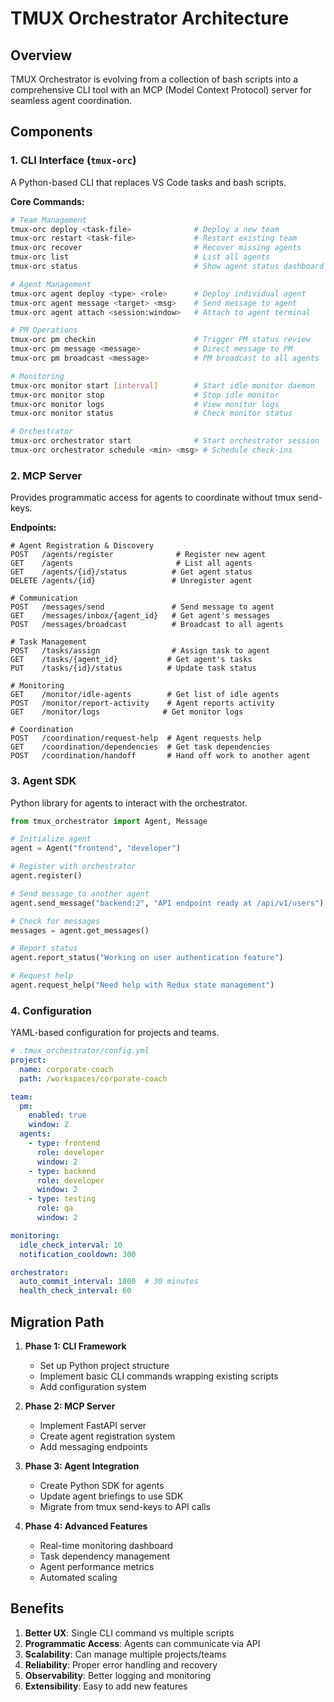 # TMUX Orchestrator Architecture

## Overview
TMUX Orchestrator is evolving from a collection of bash scripts into a comprehensive CLI tool with an MCP (Model Context Protocol) server for seamless agent coordination.

## Components

### 1. CLI Interface (`tmux-orc`)
A Python-based CLI that replaces VS Code tasks and bash scripts.

**Core Commands:**
```bash
# Team Management
tmux-orc deploy <task-file>              # Deploy a new team
tmux-orc restart <task-file>             # Restart existing team
tmux-orc recover                         # Recover missing agents
tmux-orc list                            # List all agents
tmux-orc status                          # Show agent status dashboard

# Agent Management
tmux-orc agent deploy <type> <role>      # Deploy individual agent
tmux-orc agent message <target> <msg>    # Send message to agent
tmux-orc agent attach <session:window>   # Attach to agent terminal

# PM Operations
tmux-orc pm checkin                      # Trigger PM status review
tmux-orc pm message <message>            # Direct message to PM
tmux-orc pm broadcast <message>          # PM broadcast to all agents

# Monitoring
tmux-orc monitor start [interval]        # Start idle monitor daemon
tmux-orc monitor stop                    # Stop idle monitor
tmux-orc monitor logs                    # View monitor logs
tmux-orc monitor status                  # Check monitor status

# Orchestrator
tmux-orc orchestrator start              # Start orchestrator session
tmux-orc orchestrator schedule <min> <msg> # Schedule check-ins
```

### 2. MCP Server
Provides programmatic access for agents to coordinate without tmux send-keys.

**Endpoints:**
```
# Agent Registration & Discovery
POST   /agents/register              # Register new agent
GET    /agents                       # List all agents
GET    /agents/{id}/status          # Get agent status
DELETE /agents/{id}                 # Unregister agent

# Communication
POST   /messages/send               # Send message to agent
GET    /messages/inbox/{agent_id}   # Get agent's messages
POST   /messages/broadcast          # Broadcast to all agents

# Task Management
POST   /tasks/assign                # Assign task to agent
GET    /tasks/{agent_id}           # Get agent's tasks
PUT    /tasks/{id}/status          # Update task status

# Monitoring
GET    /monitor/idle-agents        # Get list of idle agents
POST   /monitor/report-activity    # Agent reports activity
GET    /monitor/logs              # Get monitor logs

# Coordination
POST   /coordination/request-help  # Agent requests help
GET    /coordination/dependencies  # Get task dependencies
POST   /coordination/handoff       # Hand off work to another agent
```

### 3. Agent SDK
Python library for agents to interact with the orchestrator.

```python
from tmux_orchestrator import Agent, Message

# Initialize agent
agent = Agent("frontend", "developer")

# Register with orchestrator
agent.register()

# Send message to another agent
agent.send_message("backend:2", "API endpoint ready at /api/v1/users")

# Check for messages
messages = agent.get_messages()

# Report status
agent.report_status("Working on user authentication feature")

# Request help
agent.request_help("Need help with Redux state management")
```

### 4. Configuration
YAML-based configuration for projects and teams.

```yaml
# .tmux_orchestrator/config.yml
project:
  name: corporate-coach
  path: /workspaces/corporate-coach

team:
  pm:
    enabled: true
    window: 2
  agents:
    - type: frontend
      role: developer
      window: 2
    - type: backend
      role: developer
      window: 2
    - type: testing
      role: qa
      window: 2

monitoring:
  idle_check_interval: 10
  notification_cooldown: 300

orchestrator:
  auto_commit_interval: 1800  # 30 minutes
  health_check_interval: 60
```

## Migration Path

1. **Phase 1: CLI Framework**
   - Set up Python project structure
   - Implement basic CLI commands wrapping existing scripts
   - Add configuration system

2. **Phase 2: MCP Server**
   - Implement FastAPI server
   - Create agent registration system
   - Add messaging endpoints

3. **Phase 3: Agent Integration**
   - Create Python SDK for agents
   - Update agent briefings to use SDK
   - Migrate from tmux send-keys to API calls

4. **Phase 4: Advanced Features**
   - Real-time monitoring dashboard
   - Task dependency management
   - Agent performance metrics
   - Automated scaling

## Benefits

1. **Better UX**: Single CLI command vs multiple scripts
2. **Programmatic Access**: Agents can communicate via API
3. **Scalability**: Can manage multiple projects/teams
4. **Reliability**: Proper error handling and recovery
5. **Observability**: Better logging and monitoring
6. **Extensibility**: Easy to add new features
